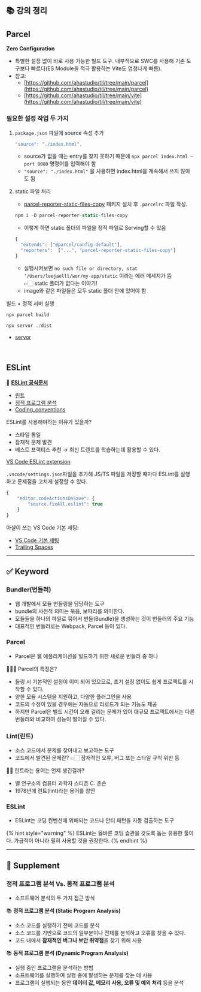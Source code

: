## 📚 강의 정리

## Parcel

**Zero Configuration**

- 특별한 설정 없이 바로 사용 가능한 빌드 도구. 내부적으로 SWC를 사용해 기존 도구보다 빠르다(ES Module을 적극 활용하는 Vite도 엄청나게 빠름).
- 참고:
  - [https://github.com/ahastudio/til/tree/main/parcel](https://github.com/ahastudio/til/tree/main/parcel)
  - [https://github.com/ahastudio/til/tree/main/vite](https://github.com/ahastudio/til/tree/main/vite)

### 필요한 설정 작업 두 가지

1. `package.json` 파일에 source 속성 추가

   ```jsx
   "source": "./index.html",
   ```

   - source가 없을 때는 entry를 찾지 못하기 때문에 `npx parcel index.html —port 8080` 명령어를 입력해야 함
   - `"source": "./index.html"` 을 사용하면 index.html을 계속해서 쓰지 않아도 됨

2. static 파일 처리

   - [parcel-reporter-static-files-copy](https://github.com/elwin013/parcel-reporter-static-files-copy) 패키지 설치 후 `.parcelrc` 파일 작성.

   ```jsx
   npm i -D parcel-reporter-static-files-copy
   ```

   - 이렇게 하면 static 폴더의 파일을 정적 파일로 Serving할 수 있음

   ```jsx
   {
     "extends": ["@parcel/config-default"],
     "reporters":  ["...", "parcel-reporter-static-files-copy"]
   }
   ```

   - 실행시켜보면 `no such file or directory, stat ‘/Users/leejaelll/wor/my-app/static` 이라는 에러 메세지가 뜸 👉🏻 static 폴더가 없다는 이야기!
   - image와 같은 파일들은 모두 static 폴더 안에 있어야 함

빌드 + 정적 서버 실행

```jsx
npx parcel build

npx servor ./dist
```

- [servor](https://github.com/lukejacksonn/servor)

<br>

## ESLint

🚀 [**ESLint 공식문서**](https://eslint.org/)

- [린트](<https://ko.wikipedia.org/wiki/린트_(소프트웨어)>)
- [정적 프로그램 분석](https://ko.wikipedia.org/wiki/정적_프로그램_분석)
- [Coding_conventions](https://en.wikipedia.org/wiki/Coding_conventions)

ESLint를 사용해야하는 이유가 있을까?

- 스타일 통일
- 잠재적 문제 발견
- 베스트 프랙티스 추천 → 최신 트렌드를 학습하는데 활용할 수 있다.

[VS Code ESLint extension](https://marketplace.visualstudio.com/items?itemName=dbaeumer.vscode-eslint)

`.vscode/settings.json`파일을 추가해 JS/TS 파일을 저장할 때마다 ESLint를 실행하고 문제점을 고치게 설정할 수 있다.

```jsx
{
    "editor.codeActionsOnSave": {
        "source.fixAll.eslint": true
    }
}
```

아샬이 쓰는 VS Code 기본 세팅:

- [VS Code 기본 세팅](https://github.com/ahastudio/CodingLife/blob/main/20211008/react/.vscode/settings.json)
- [Trailing Spaces](https://marketplace.visualstudio.com/items?itemName=shardulm94.trailing-spaces)

---

## ✅ Keyword

### Bundler(번들러)

- 웹 개발에서 모듈 번들링을 담당하는 도구
- bundle의 사전적 의미는 묶음, 보따리를 의미한다.
- 모듈들을 하나의 파일로 묶어서 번들(Bundle)을 생성하는 것이 번들러의 주요 기능
- 대표적인 번들러로는 Webpack, Parcel 등이 있다.

### Parcel

- Parcel은 웹 애플리케이션을 빌드하기 위한 새로운 번들러 중 하나

🙋🏻‍♂️ Parcel의 특징은?

- 들링 시 기본적인 설정이 이미 되어 있으므로, 초기 설정 없이도 쉽게 프로젝트를 시작할 수 있다.
- 양한 모듈 시스템을 지원하고, 다양한 플러그인을 사용
- 코드의 수정이 있을 경우에는 자동으로 리로드가 되는 기능도 제공
- 하지만 Parcel은 빌드 시간이 오래 걸리는 문제가 있어 대규모 프로젝트에서는 다른 번들러와 비교하여 성능이 떨어질 수 있다.

### Lint(린트)

- 소스 코드에서 문제를 찾아내고 보고하는 도구
- 코드에서 발견된 문제란? 👉🏻 잠재적인 오류, 버그 또는 스타일 규칙 위반 등

🙋🏻 린트라는 용어는 언제 생긴걸까?

- 벨 연구소의 컴퓨터 과학자 스티픈 C. 존슨
- 1978년에 린트(lint)라는 용어를 창안

### ESLint

- ESLint는 코딩 컨벤션에 위배되는 코드나 안티 패턴을 자동 검출하는 도구

{% hint style="warning" %}
ESLint는 옳바른 코딩 습관을 갖도록 돕는 유용한 툴이다. 가급적이 아니라 필히 사용할 것을 권장한다.
{% endhint %}

---

## 🐋 Supplement

### 정적 프로그램 분석 Vs. 동적 프로그램 분석

- 소프트웨어 분석의 두 가지 접근 방식

📚 **정적 프로그램 분석 (Static Program Analysis)**

- 소스 코드를 실행하기 전에 코드를 분석
- 소스 코드를 기반으로 코드의 일부분이나 전체를 분석하고 오류를 찾을 수 있다.
- 코드 내에서 **잠재적인 버그나 보안 취약점**을 찾기 위해 사용

📚 **동적 프로그램 분석 (Dynamic Program Analysis)**

- 실행 중인 프로그램을 분석하는 방법
- 소프트웨어를 실행하여 실행 중에 발생하는 문제를 찾는 데 사용
- 프로그램이 실행되는 동안 **데이터 값, 메모리 사용, 오류 및 예외 처리** 등을 분석
